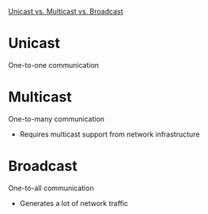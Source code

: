 [Unicast vs. Multicast vs. Broadcast](https://castr.com/blog/unicast-vs-multicast-vs-broadcast/)
# Unicast
One-to-one communication

# Multicast
One-to-many communication
- Requires multicast support from network infrastructure

# Broadcast
One-to-all communication
- Generates a lot of network traffic
